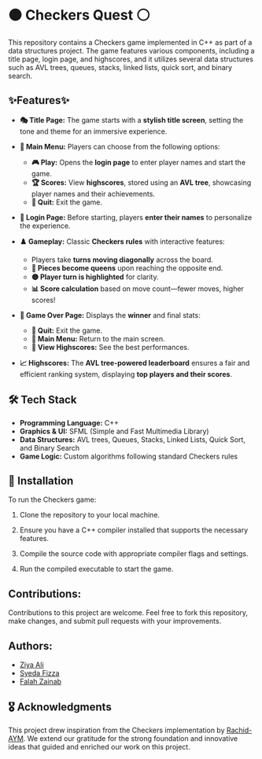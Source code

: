 # ⚫ Checkers Quest ⚪

This repository contains a Checkers game implemented in C++ as part of a data structures project. The game features various components, including a title page, login page, and highscores, and it utilizes several data structures such as AVL trees, queues, stacks, linked lists, quick sort, and binary search.

## ✨Features✨
- **🎭 Title Page:** The game starts with a **stylish title screen**, setting the tone and theme for an immersive experience.  
- **📜 Main Menu:** Players can choose from the following options:  
  - **🎮 Play:** Opens the **login page** to enter player names and start the game.  
  - **🏆 Scores:** View **highscores**, stored using an **AVL tree**, showcasing player names and their achievements.  
  - **🚪 Quit:** Exit the game.  

- **🔑 Login Page:** Before starting, players **enter their names** to personalize the experience.  

- **♟️ Gameplay:** Classic **Checkers rules** with interactive features:  
  - Players take **turns moving diagonally** across the board.  
  - **👑 Pieces become queens** upon reaching the opposite end.  
  - **🟡 Player turn is highlighted** for clarity.  
  - **📊 Score calculation** based on move count—fewer moves, higher scores!  

- **🏁 Game Over Page:** Displays the **winner** and final stats:  
  - **🚪 Quit:** Exit the game.  
  - **🔄 Main Menu:** Return to the main screen.  
  - **🏅 View Highscores:** See the best performances.  

- **📈 Highscores:** The **AVL tree-powered leaderboard** ensures a fair and efficient ranking system, displaying **top players and their scores**.  

## 🛠️ Tech Stack  
- **Programming Language:** C++  
- **Graphics & UI:** SFML (Simple and Fast Multimedia Library)  
- **Data Structures:** AVL trees, Queues, Stacks, Linked Lists, Quick Sort, and Binary Search 
- **Game Logic:** Custom algorithms following standard Checkers rules

## 🚀 Installation 

To run the Checkers game:

1. Clone the repository to your local machine.
   
2. Ensure you have a C++ compiler installed that supports the necessary features.
   
3. Compile the source code with appropriate compiler flags and settings.
   
4. Run the compiled executable to start the game.


## Contributions:

Contributions to this project are welcome. Feel free to fork this repository, make changes, and submit pull requests with your improvements.

## Authors:

- [Ziya Ali](https://github.com/ziyyaa1)
- [Syeda Fizza](https://github.com/SFizzaR) 
- [Falah Zainab](https://github.com/FalahZainab)

## 🎖️ Acknowledgments  
This project drew inspiration from the Checkers implementation by  [Rachid-AYM](https://github.com/Rachid-AYM/Projects/tree/main/Checkers). 
We extend our gratitude for the strong foundation and innovative ideas that guided and enriched our work on this project.
